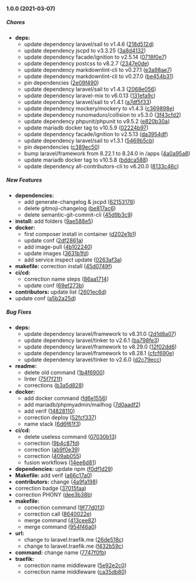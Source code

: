 #### 1.0.0 (2021-03-07)

##### Chores

* **deps:**
  *  update dependency laravel/sail to v1.4.6 ([218d512d](https://github.com/koromerzhin/template-laravel/commit/218d512d20d9d3fba6b1c72dbd31323d03a3e6bc))
  *  update dependency jscpd to v3.3.25 ([3a8d4132](https://github.com/koromerzhin/template-laravel/commit/3a8d4132bfd5122c790101549d473a3d5ba6e753))
  *  update dependency facade/ignition to v2.5.14 ([0718f0e7](https://github.com/koromerzhin/template-laravel/commit/0718f0e7b5c304bc0bb9302570f66ed8213cf1db))
  *  update dependency postcss to v8.2.7 ([2347e0de](https://github.com/koromerzhin/template-laravel/commit/2347e0def63969cacdae339732c46740105a6922))
  *  update dependency markdownlint-cli to v0.27.1 ([e3a98ae7](https://github.com/koromerzhin/template-laravel/commit/e3a98ae7cd43309d27d83d2111f2d8aa72f462fb))
  *  update dependency markdownlint-cli to v0.27.0 ([be454b31](https://github.com/koromerzhin/template-laravel/commit/be454b318714e4a8dac353e07af173700e722445))
  *  pin dependencies ([2e09f490](https://github.com/koromerzhin/template-laravel/commit/2e09f490e1cb28a0907e80280e25f4a64065fbce))
  *  update dependency laravel/sail to v1.4.3 ([2068e056](https://github.com/koromerzhin/template-laravel/commit/2068e05600f206385a0e1ef86b2db8ebc79aeab7))
  *  update dependency laravel-mix to v6.0.13 ([131efa9c](https://github.com/koromerzhin/template-laravel/commit/131efa9ce19b97c42a70b66f09d14f21d05d8d76))
  *  update dependency laravel/sail to v1.4.1 ([a7df5f33](https://github.com/koromerzhin/template-laravel/commit/a7df5f331f5e7bea52fc63ed59ff78538a6ac1c7))
  *  update dependency mockery/mockery to v1.4.3 ([c369898e](https://github.com/koromerzhin/template-laravel/commit/c369898e48c74efdae8fd0b3fcd55daca5062e49))
  *  update dependency nunomaduro/collision to v5.3.0 ([3f43cfd2](https://github.com/koromerzhin/template-laravel/commit/3f43cfd25623dde828144ecc121a90e36a87f468))
  *  update dependency phpunit/phpunit to v9.5.2 ([e820b30a](https://github.com/koromerzhin/template-laravel/commit/e820b30a0d2e9d273cdd76a1274dbb0377b6a0c1))
  *  update mariadb docker tag to v10.5.9 ([02224b97](https://github.com/koromerzhin/template-laravel/commit/02224b974836b303f0632c3cdfb589245b672d41))
  *  update dependency facade/ignition to v2.5.13 ([da3954df](https://github.com/koromerzhin/template-laravel/commit/da3954dfeaab7eed78ee3c5a93077ab719466d8b))
  *  update dependency laravel/sail to v1.3.1 ([5469b5cb](https://github.com/koromerzhin/template-laravel/commit/5469b5cbb6639bf72b993487dccd895ad04805ca))
  *  pin dependencies ([c389ec50](https://github.com/koromerzhin/template-laravel/commit/c389ec50e1d75eb4f504b33d4219c9c9151bf9f4))
  *  bump laravel/framework from 8.22.1 to 8.24.0 in /apps ([4a0a95a8](https://github.com/koromerzhin/template-laravel/commit/4a0a95a8c109c70cf83054d55a27b2f3baab5bf7))
  *  update mariadb docker tag to v10.5.8 ([bddca588](https://github.com/koromerzhin/template-laravel/commit/bddca588268da22a6616eec8928901e57ecf1a54))
  *  update dependency all-contributors-cli to v6.20.0 ([8133c46c](https://github.com/koromerzhin/template-laravel/commit/8133c46cd92e77f82cf80213ed5f69883a4368cb))

##### New Features

* **dependencies:**
  *  add generate-changelog & jscpd ([62153178](https://github.com/koromerzhin/template-laravel/commit/6215317872123d806ee22c9e67db40b74fa563ff))
  *  delete gitmoji-changelog ([be817ac6](https://github.com/koromerzhin/template-laravel/commit/be817ac62d2ec2cd1f1c11747bdef447afd2aa6b))
  *  delete semantic-git-commit-cli ([45d9b3c9](https://github.com/koromerzhin/template-laravel/commit/45d9b3c952eac476ab9798fbdf0546c40727780d))
* **install:**  add folders ([9ae588e5](https://github.com/koromerzhin/template-laravel/commit/9ae588e5c21c9f6f8d1c5e5eef4cf53208f98dd7))
* **docker:**
  *  first composer install in container ([d202e1b1](https://github.com/koromerzhin/template-laravel/commit/d202e1b167738ab7b63b09e95f547737dada0af1))
  *  update conf ([2df2861a](https://github.com/koromerzhin/template-laravel/commit/2df2861af9302b389aad92ee72142933cba1696a))
  *  add image-pull ([4b102240](https://github.com/koromerzhin/template-laravel/commit/4b1022408db30ee46e580ff32efa498f690a8d95))
  *  update images ([3631b1fd](https://github.com/koromerzhin/template-laravel/commit/3631b1fd1abc1faa1e689462020382099704cc9a))
  *  add service inspect update ([0263af3a](https://github.com/koromerzhin/template-laravel/commit/0263af3aff5d2df4fa81067500479b3fa766c352))
* **makefile:**  correction install ([45d0749f](https://github.com/koromerzhin/template-laravel/commit/45d0749f373ad761cba8ea5d10ab110b5a672d58))
* **ci/cd:**
  *  correction name steps ([86aa1714](https://github.com/koromerzhin/template-laravel/commit/86aa171444793ed8f19662f1b48f21cbdaa17114))
  *  update conf ([69ef273b](https://github.com/koromerzhin/template-laravel/commit/69ef273bac5c9a3bfe9c8a9cdeb87004a38790d9))
* **contributors:**  update list ([2601ec6d](https://github.com/koromerzhin/template-laravel/commit/2601ec6dddc12f823cb857fff0fb2dcacef93ef4))
*  update conf ([a5b2a25d](https://github.com/koromerzhin/template-laravel/commit/a5b2a25d0a2c68df24778377512aa2e7a9bd30f6))

##### Bug Fixes

* **deps:**
  *  update dependency laravel/framework to v8.31.0 ([2d1d8a07](https://github.com/koromerzhin/template-laravel/commit/2d1d8a07b9d7c7a3af9b04eba6666413a25bb99a))
  *  update dependency laravel/tinker to v2.6.1 ([ba798fe3](https://github.com/koromerzhin/template-laravel/commit/ba798fe3da97463f74a8fe51235c2282928fa1ee))
  *  update dependency laravel/framework to v8.29.0 ([12f02dd6](https://github.com/koromerzhin/template-laravel/commit/12f02dd605831b0bb5b2ff3e73da14325b265251))
  *  update dependency laravel/framework to v8.28.1 ([cfcf690e](https://github.com/koromerzhin/template-laravel/commit/cfcf690e554d556dc85844ee71daefc29a696471))
  *  update dependency laravel/tinker to v2.6.0 ([d2c79ecc](https://github.com/koromerzhin/template-laravel/commit/d2c79eccc0c83ede6f373250220ee150c6573beb))
* **readme:**
  *  delete old command ([1b4f6900](https://github.com/koromerzhin/template-laravel/commit/1b4f6900d8b21f6bba30185ae8e774067c2f620a))
  *  linter ([75f7f21f](https://github.com/koromerzhin/template-laravel/commit/75f7f21f85e83a8a152d10e2e63987d39670de7e))
  *  corrections ([b3a5d828](https://github.com/koromerzhin/template-laravel/commit/b3a5d828f5e6f192e6a8f2f8eaa5c4466aa7cb6d))
* **docker:**
  *  add docker command ([fd6e1556](https://github.com/koromerzhin/template-laravel/commit/fd6e155665001046d3ce938b744da145018ee782))
  *  add mariadb/phpmyadmin/mailhog ([7d0aadf2](https://github.com/koromerzhin/template-laravel/commit/7d0aadf2dedac75e080045625d73ca18ebdf9fc7))
  *  add verif ([14828110](https://github.com/koromerzhin/template-laravel/commit/148281103d81635e99f4cdd888babb4cbbaadc00))
  *  correction deploy ([52fcf337](https://github.com/koromerzhin/template-laravel/commit/52fcf337ff89826f63be1e8f4f4a79eb60c98945))
  *  name stack ([6d6f61f3](https://github.com/koromerzhin/template-laravel/commit/6d6f61f3794aa58f3f6e1bc7afbcae4a9ac6925f))
* **ci/cd:**
  *  delete useless command ([07030b13](https://github.com/koromerzhin/template-laravel/commit/07030b13f9a4787058ea1e97dfde6d56f36cfa58))
  *  correction ([9b4c87fd](https://github.com/koromerzhin/template-laravel/commit/9b4c87fd93b426974ebc64fdbe0e3c3a77bba0db))
  *  correction ([ab9f0e39](https://github.com/koromerzhin/template-laravel/commit/ab9f0e391d09dfd339fdf10ac276be9fbc1f2c38))
  *  correction ([409ab055](https://github.com/koromerzhin/template-laravel/commit/409ab0554f895d9439d5bde838e8dfddc1720381))
  *  fusion workflows ([14ee6d81](https://github.com/koromerzhin/template-laravel/commit/14ee6d8136cf3ae3f18baa754b4d5beb172aa6cd))
* **dependencies:**  update npm ([f0df1d29](https://github.com/koromerzhin/template-laravel/commit/f0df1d29a6f11f3811fc52e4c53688ef392ed1f2))
* **Makefile:**  add verif ([a66c17a0](https://github.com/koromerzhin/template-laravel/commit/a66c17a00cf796f2f568a056698249d1f398c112))
* **contributors:**  change ([4a9fa198](https://github.com/koromerzhin/template-laravel/commit/4a9fa198c8438c48144ddcc0c381c313730f9c14))
*  correction badge ([37015faa](https://github.com/koromerzhin/template-laravel/commit/37015faab4fc81d91f89f822656a15b94f1b1fcb))
*  correction PHONY ([dee3b38b](https://github.com/koromerzhin/template-laravel/commit/dee3b38b585da20e7c6b8518998fa10bbdb11d65))
* **makefile:**
  *  correction command ([9f77d013](https://github.com/koromerzhin/template-laravel/commit/9f77d013e4990cc8602b979735606f176ba960bb))
  *  correction call ([8640022e](https://github.com/koromerzhin/template-laravel/commit/8640022e2e78daf716d659d79474571198687478))
  *  merge command ([413cee82](https://github.com/koromerzhin/template-laravel/commit/413cee82188b5e9c0603a18801ce3f2bbcc60411))
  *  merge command ([954f46a0](https://github.com/koromerzhin/template-laravel/commit/954f46a0863c3ca767b32c1c50d665a33480038c))
* **url:**
  *  change to laravel.traefik.me ([26de518c](https://github.com/koromerzhin/template-laravel/commit/26de518c3f3d213f6b12739e49ffa0e1849d869a))
  *  change to laravel.traefik.me ([f432b59c](https://github.com/koromerzhin/template-laravel/commit/f432b59cb179012bcf7b2238700f0db8f2b47f77))
* **command:**  change name ([7747f0fb](https://github.com/koromerzhin/template-laravel/commit/7747f0fbd94d9099f345c3ccd0c936f57f0f425f))
* **traefik:**
  *  correction name middleware ([5e92e2c0](https://github.com/koromerzhin/template-laravel/commit/5e92e2c06e84a35ec1581f4076e5bc5b5e7476f5))
  *  correction name middleware ([ca35db80](https://github.com/koromerzhin/template-laravel/commit/ca35db80e54c7e0748034eff20750f8546a073f0))

